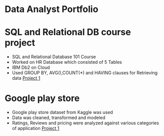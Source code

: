 
# Data Analyst Portfolio

# SQL and Relational DB course project
* SQL and Relational Database 101 Course
* Worked on HR Database which consisted of 5 Tables
* IBM Db2 on Cloud
* Used GROUP BY, AVG(),COUNT(*) and HAVING clauses for Retrieving data
 [Project 1](https://github.com/muneebkhan77/SQL-and-Relational-Db-101-course)

# Google play store 
* Google play store dataset from Kaggle was used
* Data was cleaned, transformed and modeled 
* Ratings, Reviews and pricing were analyzed against various categories of application
[Project 1](https://github.com/muneebkhan77/Google_play_store_ratings/blob/main/Predicting%20Google%20App's%20Rating.ipynb)
